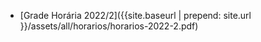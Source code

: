 
- [Grade Horária 2022/2]({{site.baseurl | prepend: site.url }}/assets/all/horarios/horarios-2022-2.pdf)
